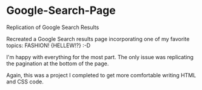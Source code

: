 # Google-Search-Page
Replication of Google Search Results
<p>Recreated a Google Search results page incorporating one of my favorite topics: FASHION! {HELLEW!?} :-D
<p>I'm happy with everything for the most part. The only issue was replicating the pagination at the bottom of the page. 
<p>Again, this was a project I completed to get more comfortable writing HTML and CSS code.
